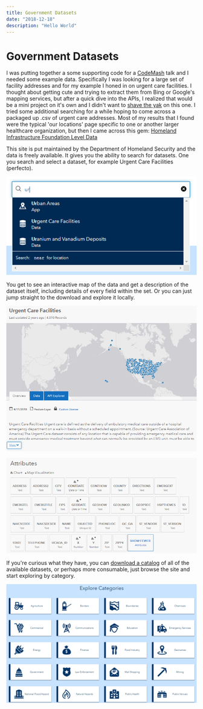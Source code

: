 ```yaml
---
title: Government Datasets
date: "2018-12-18"
description: "Hello World"
---
```

# Government Datasets

I was putting together a some supporting code for a [CodeMash](https://www.codemash.org/) talk and I needed some example data. Specifically I was looking for a large set of facility addresses and for my example I honed in on urgent care facilities. I thought about getting cute and trying to extract them from Bing or Google's mapping services, but after a quick dive into the APIs, I realized that would be a mini project on it's own and I didn't want to [shave the yak](https://www.techopedia.com/definition/15511/yak-shaving) on this one. I tried some additional searching for a while hoping to come across a packaged up .csv of urgent care addresses. Most of my results that I found were the typical 'our locations' page specific to one or another larger healthcare organization, but then I came across this gem: [Homeland Infrastructure Foundation Level Data](https://hifld-geoplatform.opendata.arcgis.com/)

This site is put maintained by the Department of Homeland Security and the data is freely available. It gives you the ability to search for datasets. One you search and select a dataset, for example Urgent Care Facilities (perfecto).

![image-20191218095712780](./GovernmentDatasets.assets/image-20191218095712780.png)

You get to see an interactive map of the data and get a description of the dataset itself, including details of every field within the set. Or you can just jump straight to the download and explore it locally.

![image-20191218100057985](GovernmentDatasets.assets/image-20191218100057985.png)

![image-20191218100221654](GovernmentDatasets.assets/image-20191218100221654.png)



If you're curious what they have, you can [download a catalog](https://gii.dhs.gov/hifld/content/hifld-data-catalog) of all of the available datasets, or perhaps more consumable, just browse the site and start exploring by category.

![[image-20191218101100298](https://hifld-geoplatform.opendata.arcgis.com/)](GovernmentDatasets.assets/image-20191218101100298.png)